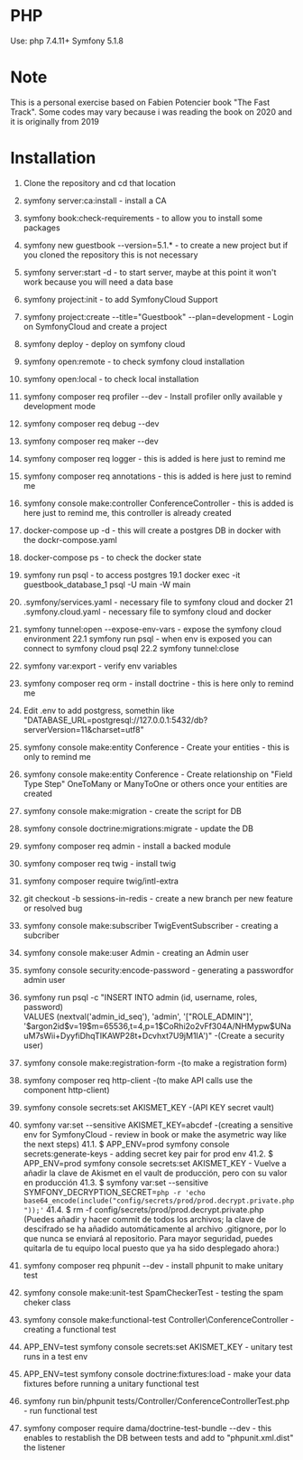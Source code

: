 # PHP
Use: php 7.4.11+
Symfony 5.1.8

# Note

This is a personal exercise based on Fabien Potencier book "The Fast Track". Some codes may vary because i was reading the book on 2020 and it is originally from 2019

# Installation

1. Clone the repository and cd that location
2. symfony server:ca:install - install a CA
3. symfony book:check-requirements - to allow you to install some packages
4. symfony new guestbook --version=5.1.* - to create a new project but if you cloned the repository this is not necessary
5. symfony server:start -d - to start server, maybe at this point it won't work because you will need a data base
6. symfony project:init - to add SymfonyCloud Support
7. symfony project:create --title="Guestbook" --plan=development - Login on SymfonyCloud and create a project
8. symfony deploy - deploy on symfony cloud
9. symfony open:remote - to check symfony cloud installation
10. symfony open:local - to check local installation
11. symfony composer req profiler --dev - Install profiler onlly available y development mode
12. symfony composer req debug --dev
13. symfony composer req maker --dev
14. symfony composer req logger - this is added is here just to remind me
15. symfony composer req annotations - this is added is here just to remind me
16. symfony console make:controller ConferenceController  - this is added is here just to remind me, this controller is already created
17. docker-compose up -d - this will create a postgres DB in docker with the dockr-compose.yaml 
18. docker-compose ps - to check the docker state
19. symfony run psql - to access postgres
19.1 docker exec -it guestbook_database_1 psql -U main -W main
20. .symfony/services.yaml - necessary file to symfony cloud and docker
21 .symfony.cloud.yaml - necessary file to symfony cloud and docker
22. symfony tunnel:open --expose-env-vars - expose the symfony cloud environment
22.1 symfony run psql - when env is exposed you can connect to symfony cloud psql
22.2 symfony tunnel:close 
23. symfony var:export - verify env variables
24. symfony composer req orm - install doctrine - this is here only to remind me
25. Edit .env to add postgress, somethin like "DATABASE_URL=postgresql://127.0.0.1:5432/db?serverVersion=11&charset=utf8"
26. symfony console make:entity Conference - Create your entities - this is only to remind me
27. symfony console make:entity Conference - Create relationship on "Field Type Step" OneToMany or ManyToOne or others once your entities are created
28. symfony console make:migration - create the script for DB
29. symfony console doctrine:migrations:migrate - update the DB
30. symfony composer req admin - install a backed module
31. symfony composer req twig - install twig
32. symfony composer require twig/intl-extra
33. git checkout -b sessions-in-redis - create a new branch per new feature or resolved bug
34. symfony console make:subscriber TwigEventSubscriber - creating a subcriber
35. symfony console make:user Admin - creating an Admin user
36. symfony console security:encode-password - generating a passwordfor admin user
37. symfony run psql -c "INSERT INTO admin (id, username, roles, password) \
VALUES (nextval('admin_id_seq'), 'admin', '[\"ROLE_ADMIN\"]', \
'\$argon2id\$v=19\$m=65536,t=4,p=1\$CoRhi2o2vFf304A/NHMypw\$UNauM7sWii+DyyfiDhqTIKAWP28t+Dcvhxt7U9jM1IA')"            -(Create a security user)
38. symfony console make:registration-form  -(to make a registration form)
39. symfony composer req http-client -(to make API calls use the component http-client)
40. symfony console secrets:set AKISMET_KEY -(API KEY secret vault)
41. symfony var:set --sensitive AKISMET_KEY=abcdef -(creating a sensitive env for SymfonyCloud - review in book or make the asymetric way like the next steps)
41.1. $ APP_ENV=prod symfony console secrets:generate-keys - adding secret key pair for prod env
41.2. $ APP_ENV=prod symfony console secrets:set AKISMET_KEY - Vuelve a añadir la clave de Akismet en el vault de producción, pero con su valor en producción
41.3. $ symfony var:set --sensitive SYMFONY_DECRYPTION_SECRET=`php -r 'echo base64_encode(include("config/secrets/prod/prod.decrypt.private.php"));'`
41.4. $ rm -f config/secrets/prod/prod.decrypt.private.php (Puedes añadir y hacer commit de todos los archivos; la clave de descifrado se ha añadido automáticamente al archivo .gitignore, por lo que nunca se enviará al repositorio. Para mayor seguridad, puedes quitarla de tu equipo local puesto que ya ha sido desplegado ahora:)

42. symfony composer req phpunit --dev - install phpunit to make unitary test
43. symfony console make:unit-test SpamCheckerTest - testing the spam cheker class
44. symfony console make:functional-test Controller\\ConferenceController - creating a functional test 
45. APP_ENV=test symfony console secrets:set AKISMET_KEY - unitary test runs in a test env
46. APP_ENV=test symfony console doctrine:fixtures:load - make your data fixtures before running  a unitary functional test
47. symfony run bin/phpunit tests/Controller/ConferenceControllerTest.php - run functional test
48. symfony composer require dama/doctrine-test-bundle --dev - this enables to restablish the DB between tests and add to "phpunit.xml.dist" the listener
<extensions><extension class="DAMA\DoctrineTestBundle\PHPUnit\PHPUnitExtension" /></extensions>





